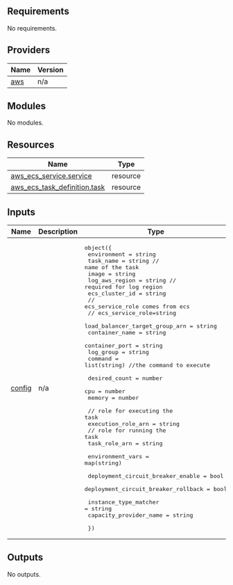 ## Requirements

No requirements.

## Providers

| Name                                              | Version |
|---------------------------------------------------|---------|
| <a name="provider_aws"></a> [aws](#provider\_aws) | n/a     |

## Modules

No modules.

## Resources

| Name                                                                                                                            | Type     |
|---------------------------------------------------------------------------------------------------------------------------------|----------|
| [aws_ecs_service.service](https://registry.terraform.io/providers/hashicorp/aws/latest/docs/resources/ecs_service)              | resource |
| [aws_ecs_task_definition.task](https://registry.terraform.io/providers/hashicorp/aws/latest/docs/resources/ecs_task_definition) | resource |

## Inputs

| Name                                                 | Description | Type                                                                                                                                                                                                                                                                                                                                                                                                                                                                                                                                                                                                                                                                                                                                                                                                                                                                                                                                                                                                                                                                         | Default | Required |
|------------------------------------------------------|-------------|------------------------------------------------------------------------------------------------------------------------------------------------------------------------------------------------------------------------------------------------------------------------------------------------------------------------------------------------------------------------------------------------------------------------------------------------------------------------------------------------------------------------------------------------------------------------------------------------------------------------------------------------------------------------------------------------------------------------------------------------------------------------------------------------------------------------------------------------------------------------------------------------------------------------------------------------------------------------------------------------------------------------------------------------------------------------------|---------|:--------:|
| <a name="input_config"></a> [config](#input\_config) | n/a         | <pre>object({<br>    environment    = string<br>    task_name      = string // name of the task<br>    image          = string<br>    log_aws_region = string // required for log region<br>    ecs_cluster_id = string<br>    // ecs_service_role comes from ecs<br>    // ecs_service_role=string<br>    load_balancer_target_group_arn = string<br>    container_name                 = string<br>    container_port                 = string<br>    log_group                      = string<br>    command                        = list(string) //the command to execute<br><br>    desired_count = number<br>    cpu           = number<br>    memory        = number<br><br>    // role for executing the task<br>    execution_role_arn = string<br>    // role for running the task<br>    task_role_arn = string<br><br>    environment_vars = map(string)<br><br>    deployment_circuit_breaker_enable = bool<br>    deployment_circuit_breaker_rollback = bool<br><br>    instance_type_matcher = string<br>    capacity_provider_name = string<br><br> })</pre> | n/a     |   yes    |

## Outputs

No outputs.
